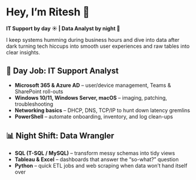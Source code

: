 # Hey, I’m Ritesh 👋  
**IT Support by day ☀️ | Data Analyst by night 🌙**

I keep systems humming during business hours and dive into data after dark turning tech hiccups into smooth user experiences and raw tables into clear insights.



## 🔧 Day Job: IT Support Analyst
- **Microsoft 365 & Azure AD** – user/device management, Teams & SharePoint roll-outs  
- **Windows 10/11, Windows Server, macOS** – imaging, patching, troubleshooting  
- **Networking basics** – DHCP, DNS, TCP/IP to hunt down latency gremlins  
- **PowerShell** – automate onboarding, inventory, and log clean-ups  

## 📊 Night Shift: Data Wrangler
- **SQL (T-SQL / MySQL)** – transform messy schemas into tidy views  
- **Tableau & Excel** – dashboards that answer the “so-what?” question  
- **Python** – quick ETL jobs and web scraping when data won’t hand itself over  


